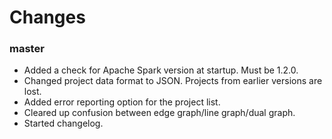 <!---
Please add changes at the top. When releasing a version add a new header for that release.
-->

# Changes

### master

 - Added a check for Apache Spark version at startup. Must be 1.2.0.
 - Changed project data format to JSON. Projects from earlier versions are lost.
 - Added error reporting option for the project list.
 - Cleared up confusion between edge graph/line graph/dual graph.
 - Started changelog.
